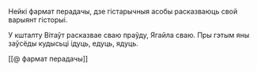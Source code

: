 

Нейкі фармат перадачы, дзе гістарычныя асобы расказваюць свой варыянт гісторыі.

У кшталту Вітаўт расказвае сваю праўду, Ягайла сваю. Пры гэтым яны заўсёды кудысьці ідуць, едуць, ядуць. 

[[@ фармат перадачы]]
